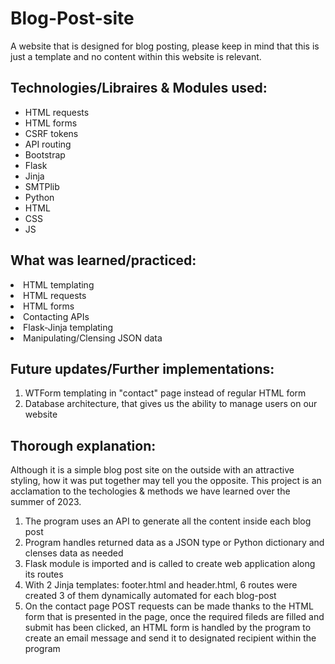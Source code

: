 # Blog-Post-site
A website that is designed for blog posting, 
please keep in mind that this is just a template and no content within this website is relevant.

## Technologies/Libraires & Modules used:
<ul>
  <li>HTML requests</li>
  <li>HTML forms</li>
  <li>CSRF tokens</li>
  <li>API routing</li>
  <li>Bootstrap</li>
  <li>Flask</li>
  <li>Jinja</li>
  <li>SMTPlib</li>
  <li>Python</li>
  <li>HTML</li>
  <li>CSS</li>
  <li>JS</li>
</ul>

## What was learned/practiced:
<li>HTML templating</li>
<li>HTML requests</li>
<li>HTML forms</li>
<li>Contacting APIs</li>
<li>Flask-Jinja templating</li>
<li>Manipulating/Clensing JSON data</li>

## Future updates/Further implementations:
1. WTForm templating in "contact" page instead of regular HTML form
2. Database architecture, that gives us the ability to manage users on our website

## Thorough explanation:
Although it is a simple blog post site on the outside with an attractive styling, 
how it was put together may tell you the opposite.
This project is an acclamation to the techologies & methods we have learned over the summer of 2023.

1. The program uses an API to generate all the content inside each blog post
2. Program handles returned data as a JSON type or Python dictionary and clenses data as needed
3. Flask module is imported and is called to create web application along its routes
4. With 2 Jinja templates: footer.html and header.html, 6 routes were created 3 of them dynamically automated for each blog-post
5. On the contact page POST requests can be made thanks to the HTML form that is presented in the page, once the required fileds are filled and submit has been clicked, an HTML form is handled by the program to create an email message and send it to designated recipient within the program
